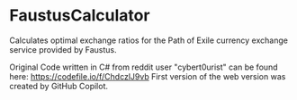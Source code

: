 # FaustusCalculator
Calculates optimal exchange ratios for the Path of Exile currency exchange service provided by Faustus.


Original Code written in C# from reddit user "cybert0urist" can be found here: https://codefile.io/f/ChdczlJ9vb
First version of the web version was created by GitHub Copilot. 
